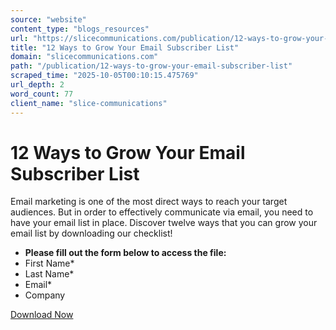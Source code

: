 ```yaml
---
source: "website"
content_type: "blogs_resources"
url: "https://slicecommunications.com/publication/12-ways-to-grow-your-email-subscriber-list"
title: "12 Ways to Grow Your Email Subscriber List"
domain: "slicecommunications.com"
path: "/publication/12-ways-to-grow-your-email-subscriber-list"
scraped_time: "2025-10-05T00:10:15.475769"
url_depth: 2
word_count: 77
client_name: "slice-communications"
---
```


# 12 Ways to Grow Your Email Subscriber List

Email marketing is one of the most direct ways to reach your target audiences. But in order to effectively communicate via email, you need to have your email list in place. Discover twelve ways that you can grow your email list by downloading our checklist!

* **Please fill out the form below to access the file:**
* First Name*
* Last Name*
* Email*
* Company

[Download Now](https://slicecommunications.com/wp-content/uploads/2021/02/12-Ways-to-Grow-Your-Email-Subscriber-List.pdf)